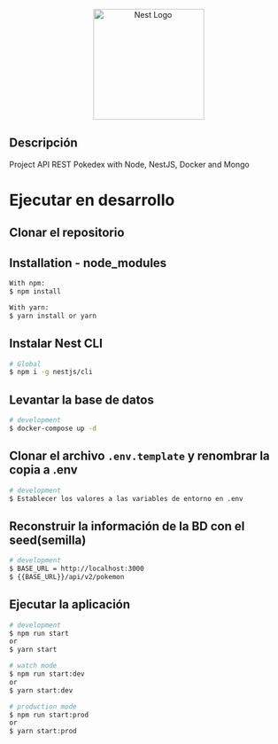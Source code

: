 <p align="center">
  <a href="http://nestjs.com/" target="blank"><img src="https://nestjs.com/img/logo-small.svg" width="200" alt="Nest Logo" /></a>
</p>

## Descripción

Project API REST Pokedex with Node, NestJS, Docker and Mongo

# Ejecutar en desarrollo

## Clonar el repositorio

## Installation - node_modules

```bash
With npm:
$ npm install
```

```bash
With yarn:
$ yarn install or yarn
```

## Instalar Nest CLI

```bash
# Global
$ npm i -g nestjs/cli

```

## Levantar la base de datos

```bash
# development
$ docker-compose up -d
```

## Clonar el archivo `.env.template` y renombrar la copia a **.env**

```bash
# development
$ Establecer los valores a las variables de entorno en .env
```

## Reconstruir la información de la BD con el seed(semilla)

```bash
# development
$ BASE_URL = http://localhost:3000
$ {{BASE_URL}}/api/v2/pokemon
```

## Ejecutar la aplicación

```bash
# development
$ npm run start
or
$ yarn start

# watch mode
$ npm run start:dev
or
$ yarn start:dev

# production mode
$ npm run start:prod
or
$ yarn start:prod
```
